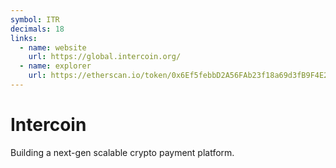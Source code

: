 ```yaml
---
symbol: ITR
decimals: 18
links:
  - name: website
    url: https://global.intercoin.org/
  - name: explorer
    url: https://etherscan.io/token/0x6Ef5febbD2A56FAb23f18a69d3fB9F4E2A70440B
---
```


# Intercoin

Building a next-gen scalable crypto payment platform.
